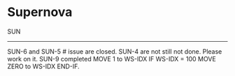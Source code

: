# Supernova
SUN
*****************************************************
SUN-6 and SUN-5 # issue are closed.
SUN-4 are not still not done. Please work on it.
SUN-9 completed
MOVE 1 to WS-IDX
IF WS-IDX = 100
MOVE ZERO to WS-IDX
END-IF.
